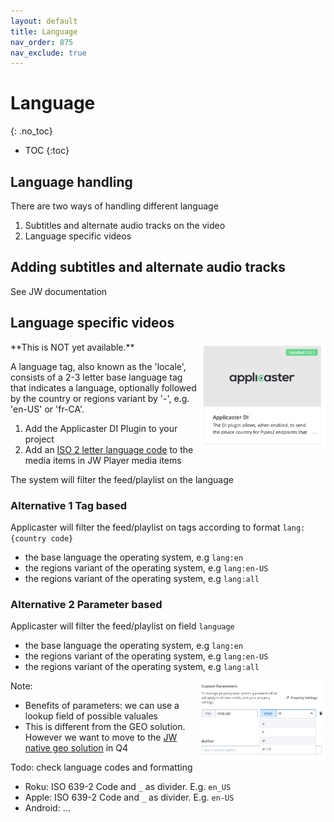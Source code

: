 ```yaml
---
layout: default
title: Language
nav_order: 875
nav_exclude: true
---
```

# Language
{: .no_toc}

- TOC
{:toc}

## Language handling
There are two ways of handling different language
1. Subtitles and alternate audio tracks on the video
2. Language specific videos

## Adding subtitles and alternate audio tracks
See JW documentation

## Language specific videos
<img align="right" src="./img/applicaster-di-plugin.png" width="200">
**This is NOT yet available.**

A language tag, also known as the 'locale', consists of a 2-3 letter base language tag that indicates a language, optionally followed by the country or regions variant by '-', e.g. 'en-US' or 'fr-CA'. 

1. Add the Applicaster DI Plugin to your project
1. Add an [ISO 2 letter language  code]() to the media items in JW Player media items 

The system will filter the feed/playlist on the language

### Alternative 1 Tag based
Applicaster will filter the feed/playlist on tags according to format `lang:{country code}`
- the base language the operating system, e.g `lang:en`
- the regions variant of the operating system, e.g `lang:en-US`
- the regions variant of the operating system, e.g `lang:all`

### Alternative 2 Parameter based
Applicaster will filter the feed/playlist on field `language`
- the base language the operating system, e.g `lang:en`
- the regions variant of the operating system, e.g `lang:en-US`
- the regions variant of the operating system, e.g `lang:all`

<img align="right" src="./img/language-selection.png" width="200">

Note:
- Benefits of parameters: we can use a lookup field of possible valuales 
- This is different from the GEO solution. However we want to move to the [JW native geo solution](https://support.jwplayer.com/articles/set-geoblocking-rules-for-videos) in Q4

Todo: check language codes and formatting
- Roku: ISO 639-2 Code and `_` as divider. E.g. `en_US`
- Apple: ISO 639-2 Code and `_` as divider. E.g. `en-US`
- Android: ...


